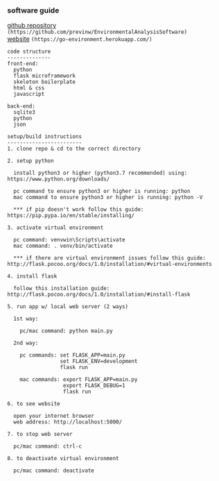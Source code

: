 ### software guide
[github repository](https://github.com/previnw/EnvironmentalAnalysisSoftware) 
`(https://github.com/previnw/EnvironmentalAnalysisSoftware)`<br />
[website](https://go-environment.herokuapp.com/)
`(https://go-environment.herokuapp.com/) `
```
code structure
--------------
front-end: 
  python
  flask microframework
  skeleton boilerplate
  html & css
  javascript

back-end:
  sqlite3
  python
  json

setup/build instructions
------------------------
1. clone repo & cd to the correct directory

2. setup python

  install python3 or higher (python3.7 recommended) using: https://www.python.org/downloads/
  
  pc command to ensure python3 or higher is running: python
  mac command to ensure python3 or higher is running: python -V

  *** if pip doesn't work follow this guide: https://pip.pypa.io/en/stable/installing/

3. activate virtual environment
  
  pc command: venvwin\Scripts\activate
  mac command: . venv/bin/activate

  *** if there are virtual environment issues follow this guide: http://flask.pocoo.org/docs/1.0/installation/#virtual-environments

4. install flask

  follow this installation guide: http://flask.pocoo.org/docs/1.0/installation/#install-flask

5. run app w/ local web server (2 ways)
  
  1st way:
     
    pc/mac command: python main.py
  
  2nd way: 
    
    pc commands: set FLASK_APP=main.py 
                 set FLASK_ENV=development
                 flask run
                 
    mac commands: export FLASK_APP=main.py
                  export FLASK_DEBUG=1
                  flask run

6. to see website
	
  open your internet browser
  web address: http://localhost:5000/

7. to stop web server

  pc/mac command: ctrl-c

8. to deactivate virtual environment

  pc/mac command: deactivate

```

